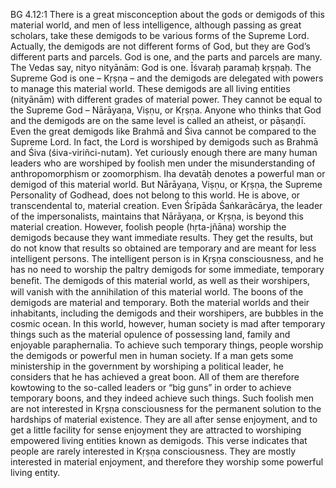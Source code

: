 BG 4.12:1	There is a great misconception about the gods or demigods of this material world, and men of less intelligence, although passing as great scholars, take these demigods to be various forms of the Supreme Lord. Actually, the demigods are not different forms of God, but they are God’s different parts and parcels. God is one, and the parts and parcels are many. The Vedas say, nityo nityānām: God is one. Īśvaraḥ paramaḥ kṛṣṇaḥ. The Supreme God is one – Kṛṣṇa – and the demigods are delegated with powers to manage this material world. These demigods are all living entities (nityānām) with different grades of material power. They cannot be equal to the Supreme God – Nārāyaṇa, Viṣṇu, or Kṛṣṇa. Anyone who thinks that God and the demigods are on the same level is called an atheist, or pāṣaṇḍī. Even the great demigods like Brahmā and Śiva cannot be compared to the Supreme Lord. In fact, the Lord is worshiped by demigods such as Brahmā and Śiva (śiva-viriñci-nutam). Yet curiously enough there are many human leaders who are worshiped by foolish men under the misunderstanding of anthropomorphism or zoomorphism. Iha devatāḥ denotes a powerful man or demigod of this material world. But Nārāyaṇa, Viṣṇu, or Kṛṣṇa, the Supreme Personality of Godhead, does not belong to this world. He is above, or transcendental to, material creation. Even Śrīpāda Śaṅkarācārya, the leader of the impersonalists, maintains that Nārāyaṇa, or Kṛṣṇa, is beyond this material creation. However, foolish people (hṛta-jñāna) worship the demigods because they want immediate results. They get the results, but do not know that results so obtained are temporary and are meant for less intelligent persons. The intelligent person is in Kṛṣṇa consciousness, and he has no need to worship the paltry demigods for some immediate, temporary beneﬁt. The demigods of this material world, as well as their worshipers, will vanish with the annihilation of this material world. The boons of the demigods are material and temporary. Both the material worlds and their inhabitants, including the demigods and their worshipers, are bubbles in the cosmic ocean. In this world, however, human society is mad after temporary things such as the material opulence of possessing land, family and enjoyable paraphernalia. To achieve such temporary things, people worship the demigods or powerful men in human society. If a man gets some ministership in the government by worshiping a political leader, he considers that he has achieved a great boon. All of them are therefore kowtowing to the so-called leaders or “big guns” in order to achieve temporary boons, and they indeed achieve such things. Such foolish men are not interested in Kṛṣṇa consciousness for the permanent solution to the hardships of material existence. They are all after sense enjoyment, and to get a little facility for sense enjoyment they are attracted to worshiping empowered living entities known as demigods. This verse indicates that people are rarely interested in Kṛṣṇa consciousness. They are mostly interested in material enjoyment, and therefore they worship some powerful living entity.